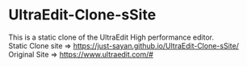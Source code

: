 # UltraEdit-Clone-sSite
This is a static clone of the UltraEdit High performance editor.<br>
Static Clone site => https://just-sayan.github.io/UltraEdit-Clone-sSite/ <br>
Original Site => https://www.ultraedit.com/#
